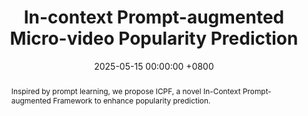 ---
title:          "In-context Prompt-augmented Micro-video Popularity Prediction"
date:           2025-05-15 00:00:00 +0800
selected:       false
pub:            "The Association for the Advancement of Artificial Intelligence (AAAI)"
pub_last:       ' <span class="badge badge-pill badge-publication badge-danger">CCF-A</span> <span class="badge badge-pill badge-publication badge-primary">Full Paper</span>'
pub_date:       "2025"

abstract: >-
  Inspired by prompt learning, we propose ICPF, a novel In-Context Prompt-augmented Framework to enhance popularity prediction.
cover:          /assets/images/covers/aaai-icpf.jpg
authors:
- Zhangtao Cheng
- Jiao Li
- Jian Lang
- Ting Zhong
- Fan Zhou†
links:
  Paper: https://github.com/Jolieresearch/ICPF
  Code: https://github.com/Jolieresearch/ICPF
---